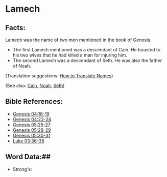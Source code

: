 # Lamech #

## Facts: ##

Lamech was the name of two men mentioned in the book of Genesis.

* The first Lamech mentioned was a descendant of Cain. He boasted to his two wives that he had killed a man for injuring him.
* The second Lamech was a descendant of Seth. He was also the father of Noah.

(Translation suggestions: [How to Translate Names](rc://en/ta/man/translate/translate-names))

(See also: [Cain](../other/cain.md), [Noah](../other/noah.md), [Seth](../other/seth.md))

## Bible References: ##

* [Genesis 04:18-19](rc://en/tn/help/gen/04/18)
* [Genesis 04:23-24](rc://en/tn/help/gen/04/23)
* [Genesis 05:25-27](rc://en/tn/help/gen/05/25)
* [Genesis 05:28-29](rc://en/tn/help/gen/05/28)
* [Genesis 05:30-31](rc://en/tn/help/gen/05/30)
* [Luke 03:36-38](rc://en/tn/help/luk/03/36)

## Word Data:##

* Strong's: 

